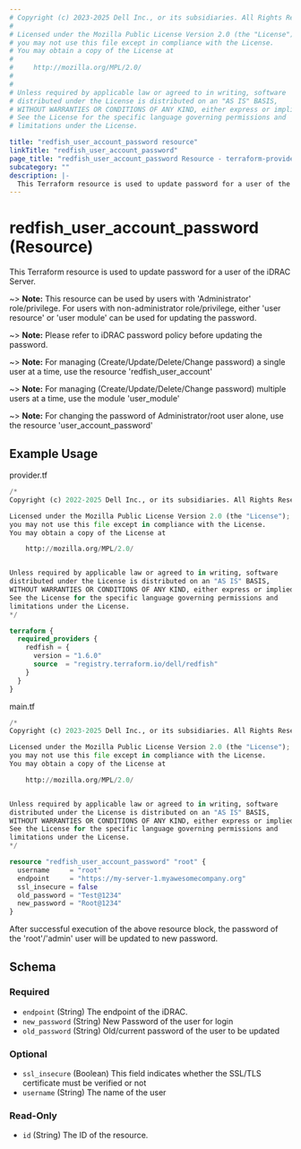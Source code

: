 ```yaml
---
# Copyright (c) 2023-2025 Dell Inc., or its subsidiaries. All Rights Reserved.
#
# Licensed under the Mozilla Public License Version 2.0 (the "License");
# you may not use this file except in compliance with the License.
# You may obtain a copy of the License at
#
#     http://mozilla.org/MPL/2.0/
#
#
# Unless required by applicable law or agreed to in writing, software
# distributed under the License is distributed on an "AS IS" BASIS,
# WITHOUT WARRANTIES OR CONDITIONS OF ANY KIND, either express or implied.
# See the License for the specific language governing permissions and
# limitations under the License.

title: "redfish_user_account_password resource"
linkTitle: "redfish_user_account_password"
page_title: "redfish_user_account_password Resource - terraform-provider-redfish"
subcategory: ""
description: |-
  This Terraform resource is used to update password for a user of the iDRAC Server.
---
```


# redfish_user_account_password (Resource)

This Terraform resource is used to update password for a user of the iDRAC Server.

~> **Note:** This resource can be used by users with 'Administrator' role/privilege. For users with non-administrator role/privilege, either 'user resource' or 'user module' can be used for updating the password.

~> **Note:** Please refer to iDRAC password policy before updating the password.

~> **Note:** For managing (Create/Update/Delete/Change password) a single user at a time, use the resource 'redfish_user_account'

~> **Note:** For managing (Create/Update/Delete/Change password) multiple users at a time, use the module 'user_module'

~> **Note:** For changing the password of Administrator/root user alone, use the resource 'user_account_password'

## Example Usage


provider.tf
```terraform
/*
Copyright (c) 2022-2025 Dell Inc., or its subsidiaries. All Rights Reserved.

Licensed under the Mozilla Public License Version 2.0 (the "License");
you may not use this file except in compliance with the License.
You may obtain a copy of the License at

    http://mozilla.org/MPL/2.0/


Unless required by applicable law or agreed to in writing, software
distributed under the License is distributed on an "AS IS" BASIS,
WITHOUT WARRANTIES OR CONDITIONS OF ANY KIND, either express or implied.
See the License for the specific language governing permissions and
limitations under the License.
*/

terraform {
  required_providers {
    redfish = {
      version = "1.6.0"
      source  = "registry.terraform.io/dell/redfish"
    }
  }
}
```

main.tf
```terraform
/*
Copyright (c) 2023-2025 Dell Inc., or its subsidiaries. All Rights Reserved.

Licensed under the Mozilla Public License Version 2.0 (the "License");
you may not use this file except in compliance with the License.
You may obtain a copy of the License at

    http://mozilla.org/MPL/2.0/


Unless required by applicable law or agreed to in writing, software
distributed under the License is distributed on an "AS IS" BASIS,
WITHOUT WARRANTIES OR CONDITIONS OF ANY KIND, either express or implied.
See the License for the specific language governing permissions and
limitations under the License.
*/

resource "redfish_user_account_password" "root" {
  username     = "root"
  endpoint     = "https://my-server-1.myawesomecompany.org"
  ssl_insecure = false
  old_password = "Test@1234"
  new_password = "Root@1234"
}
```

After successful execution of the above resource block, the password of the 'root'/'admin' user will be updated to new password.

<!-- schema generated by tfplugindocs -->
## Schema

### Required

- `endpoint` (String) The endpoint of the iDRAC.
- `new_password` (String) New Password of the user for login
- `old_password` (String) Old/current password of the user to be updated

### Optional

- `ssl_insecure` (Boolean) This field indicates whether the SSL/TLS certificate must be verified or not
- `username` (String) The name of the user

### Read-Only

- `id` (String) The ID of the resource.


